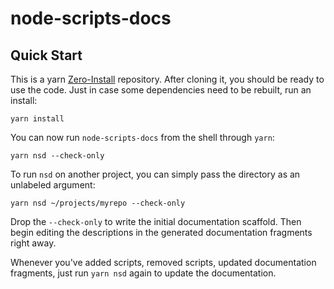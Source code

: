 # node-scripts-docs

## Quick Start

This is a yarn [Zero-Install](https://yarnpkg.com/features/zero-installs) repository. After cloning it, you should be ready to use the code. Just in case some dependencies need to be rebuilt, run an install:

```shell
yarn install
```

You can now run `node-scripts-docs` from the shell through `yarn`:

```shell
yarn nsd --check-only
```

To run `nsd` on another project, you can simply pass the directory as an unlabeled argument:

```shell
yarn nsd ~/projects/myrepo --check-only
```

Drop the `--check-only` to write the initial documentation scaffold. Then begin editing the descriptions in the generated documentation fragments right away.

Whenever you've added scripts, removed scripts, updated documentation fragments, just run `yarn nsd` again to update the documentation.
